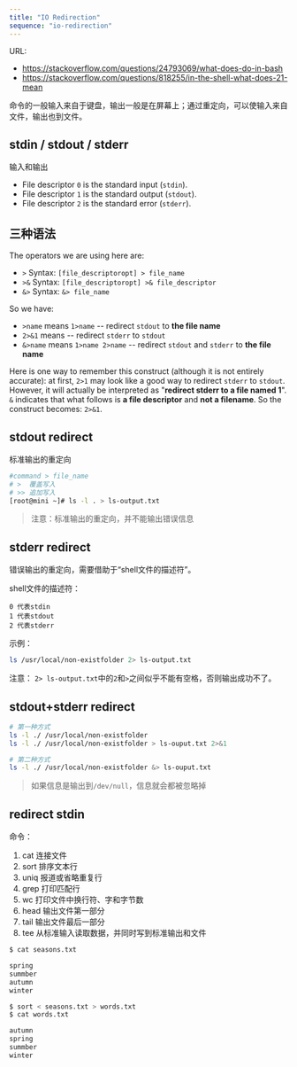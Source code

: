 ```yaml
---
title: "IO Redirection"
sequence: "io-redirection"
---
```


URL:

- https://stackoverflow.com/questions/24793069/what-does-do-in-bash
- https://stackoverflow.com/questions/818255/in-the-shell-what-does-21-mean

命令的一般输入来自于键盘，输出一般是在屏幕上；通过重定向，可以使输入来自文件，输出也到文件。


## stdin / stdout / stderr

输入和输出

- File descriptor `0` is the standard input (`stdin`).
- File descriptor `1` is the standard output (`stdout`).
- File descriptor `2` is the standard error (`stderr`).


## 三种语法

The operators we are using here are:

- `>` Syntax: `[file_descriptoropt] > file_name`
- `>&` Syntax: `[file_descriptoropt] >& file_descriptor`
- `&>` Syntax: `&> file_name`


So we have:

- `>name` means `1>name` -- redirect `stdout` to **the file name**
- `2>&1` means -- redirect `stderr` to `stdout`
- `&>name` means `1>name 2>name` -- redirect `stdout` and `stderr` to **the file name**


Here is one way to remember this construct (although it is not entirely accurate): at first, `2>1` may look like a good way to redirect `stderr` to `stdout`. However, it will actually be interpreted as "**redirect stderr to a file named 1**". `&` indicates that what follows is **a file descriptor** and **not a filename**. So the construct becomes: `2>&1`.


## stdout redirect

标准输出的重定向

```bash
#command > file_name
# >  覆盖写入
# >> 追加写入
[root@mini ~]# ls -l . > ls-output.txt
```

> 注意：标准输出的重定向，并不能输出错误信息

## stderr redirect

错误输出的重定向，需要借助于“shell文件的描述符”。

shell文件的描述符：

	0 代表stdin
	1 代表stdout
	2 代表stderr

示例：

```bash
ls /usr/local/non-existfolder 2> ls-output.txt
```

注意： `2> ls-output.txt`中的`2`和`>`之间似乎不能有空格，否则输出成功不了。

## stdout+stderr redirect

```bash
# 第一种方式
ls -l ./ /usr/local/non-existfolder
ls -l ./ /usr/local/non-existfolder > ls-ouput.txt 2>&1

# 第二种方式
ls -l ./ /usr/local/non-existfolder &> ls-ouput.txt
```

> 如果信息是输出到`/dev/null`，信息就会都被忽略掉


## redirect stdin

命令：

1. cat      连接文件
2. sort     排序文本行
3. uniq     报道或省略重复行
4. grep     打印匹配行
5. wc       打印文件中换行符、字和字节数
6. head     输出文件第一部分
7. tail     输出文件最后一部分
8. tee      从标准输入读取数据，并同时写到标准输出和文件


```bash
$ cat seasons.txt 

spring
summber
autumn
winter

$ sort < seasons.txt > words.txt
$ cat words.txt 

autumn
spring
summber
winter
```
